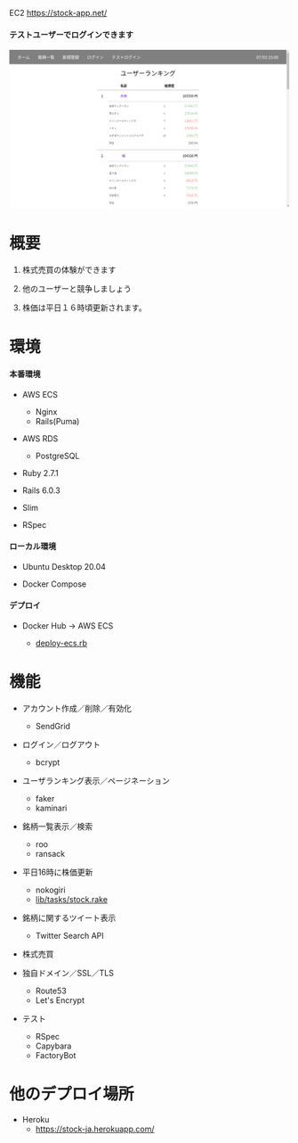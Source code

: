 EC2 https://stock-app.net/

#### テストユーザーでログインできます

![トップページ](./app/assets/images/toppage.png)

# 概要

1. 株式売買の体験ができます

2. 他のユーザーと競争しましょう

3. 株価は平日１６時頃更新されます。

# 環境

#### 本番環境

* AWS ECS

  - Nginx
  - Rails(Puma)

* AWS RDS

  - PostgreSQL

* Ruby 2.7.1

* Rails 6.0.3

* Slim

* RSpec

#### ローカル環境

* Ubuntu Desktop 20.04

* Docker Compose

#### デプロイ

* Docker Hub -> AWS ECS

  - [deploy-ecs.rb](https://github.com/keisukeh1016/stock_app/blob/master/deploy-ecs.rb)

# 機能

* アカウント作成／削除／有効化

  - SendGrid

* ログイン／ログアウト

  - bcrypt

* ユーザランキング表示／ページネーション

  - faker
  - kaminari

* 銘柄一覧表示／検索

  - roo
  - ransack

* 平日16時に株価更新

  - nokogiri
  - [lib/tasks/stock.rake](https://github.com/keisukeh1016/stock_app/blob/master/lib/tasks/stock.rake)

* 銘柄に関するツイート表示

  - Twitter Search API

* 株式売買

* 独自ドメイン／SSL／TLS

  - Route53
  - Let's Encrypt

* テスト

  - RSpec
  - Capybara
  - FactoryBot

# 他のデプロイ場所

* Heroku 
  - https://stock-ja.herokuapp.com/